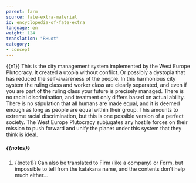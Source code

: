 ```yaml
---
parent: farm
source: fate-extra-material
id: encyclopedia-of-fate-extra
language: en
weight: 124
translation: "RHuot"
category:
- concept
---
```


{{n1}}
This is the city management system implemented by the West Europe Plutocracy.
It created a utopia without conflict.
Or possibly a dystopia that has reduced the self-awareness of the people.
In this harmonious city system the ruling class and worker class are clearly separated, and even if you are part of the ruling class your future is precisely managed.
There is no racial discrimination, and treatment only differs based on actual ability.
There is no stipulation that all humans are made equal, and it is deemed enough as long as people are equal within their group.
This amounts to extreme racial discrimination, but this is one possible version of a perfect society.
The West Europe Plutocracy subjugates any hostile forces on their mission to push forward and unify the planet under this system that they think is ideal.

##### {{notes}}

1. {{note1}} Can also be translated to Firm (like a company) or Form, but impossible to tell from the katakana name, and the contents don’t help much either…

